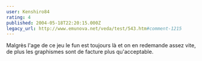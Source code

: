 ```yaml
---
user: Kenshiro84
rating: 4
published: 2004-05-18T22:20:15.000Z
legacy_url: http://www.emunova.net/veda/test/543.htm#comment-1215
---
```

Malgrès l'age de ce jeu le fun est toujours là et on en redemande assez vite, de plus les graphismes sont de facture plus qu'acceptable.